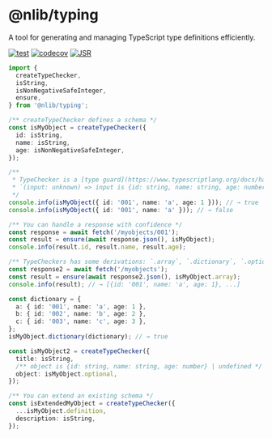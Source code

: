# @nlib/typing

A tool for generating and managing TypeScript type definitions efficiently.

[![test](https://github.com/nlibjs/typing/actions/workflows/test.yml/badge.svg)](https://github.com/nlibjs/typing/actions/workflows/test.yml)
[![codecov](https://codecov.io/gh/nlibjs/typing/graph/badge.svg?token=msEnyrNAzF)](https://codecov.io/gh/nlibjs/typing)
[![JSR](https://jsr.io/badges/@nlib/typing)](https://jsr.io/@nlib/typing)

```typescript
import {
  createTypeChecker,
  isString,
  isNonNegativeSafeInteger,
  ensure,
} from '@nlib/typing';

/** createTypeChecker defines a schema */
const isMyObject = createTypeChecker({
  id: isString,
  name: isString,
  age: isNonNegativeSafeInteger,
});

/**
 * TypeChecker is a [type guard](https://www.typescriptlang.org/docs/handbook/2/narrowing.html#using-type-predicates)
 * `(input: unknown) => input is {id: string, name: string, age: number}`
 */
console.info(isMyObject({ id: '001', name: 'a', age: 1 })); // → true
console.info(isMyObject({ id: '001', name: 'a' })); // → false

/** You can handle a response with confidence */
const response = await fetch('/myobjects/001');
const result = ensure(await response.json(), isMyObject);
console.info(result.id, result.name, result.age);

/** TypeCheckers has some derivations: `.array`, `.dictionary`, `.optional` */
const response2 = await fetch('/myobjects');
const result = ensure(await response2.json(), isMyObject.array);
console.info(result); // → [{id: '001', name: 'a', age: 1}, ...]

const dictionary = {
  a: { id: '001', name: 'a', age: 1 },
  b: { id: '002', name: 'b', age: 2 },
  c: { id: '003', name: 'c', age: 3 },
};
isMyObject.dictionary(dictionary); // → true

const isMyObject2 = createTypeChecker({
  title: isString,
  /** object is {id: string, name: string, age: number} | undefined */
  object: isMyObject.optional,
});

/** You can extend an existing schema */
const isExtendedMyObject = createTypeChecker({
  ...isMyObject.definition,
  description: isString,
});
```

